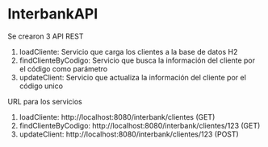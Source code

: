 # InterbankAPI

Se crearon 3 API REST
1) loadCliente: Servicio que carga los clientes a la base de datos H2
2) findClienteByCodigo: Servicio que busca la información del cliente por el código como parámetro
3) updateClient: Servicio que actualiza la información del cliente por el código unico

URL para los servicios
1) loadCliente: http://localhost:8080/interbank/clientes (GET)
2) findClienteByCodigo: http://localhost:8080/interbank/clientes/123 (GET)
3) updateClient: http://localhost:8080/interbank/clientes/123 (POST)
